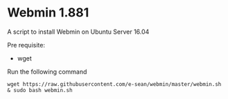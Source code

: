 # Webmin 1.881
A script to install Webmin on Ubuntu Server 16.04

Pre requisite:
* wget


Run the following command

```
wget https://raw.githubusercontent.com/e-sean/webmin/master/webmin.sh & sudo bash webmin.sh
```
